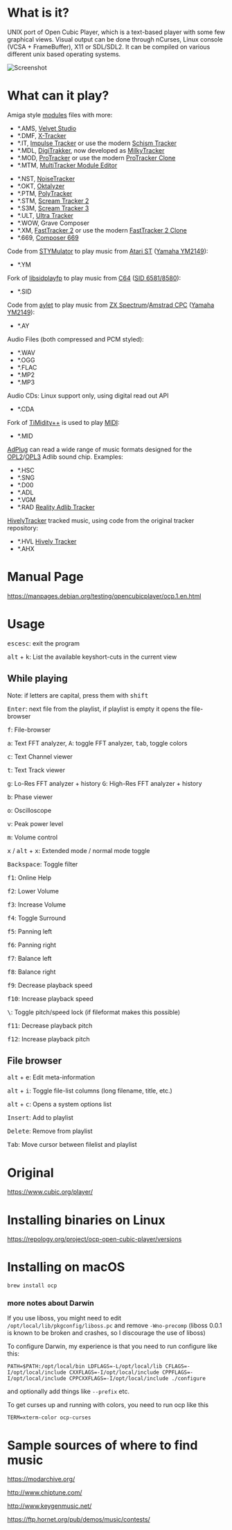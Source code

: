# What is it?

UNIX port of Open Cubic Player, which is a text-based player with some few graphical views. Visual output can be done through nCurses, Linux console (VCSA + FrameBuffer), X11 or SDL/SDL2. It can be compiled on various different unix based operating systems.

![Screenshot](doc/screenshot-01.png)

# What can it play?

Amiga style [modules](https://en.wikipedia.org/wiki/Module_file) files with more: <!-- http://fileformats.archiveteam.org/wiki/Amiga_Module -->
- \*.AMS, [Velvet Studio](http://www.pouet.net/prod.php?which=64890)
- \*.DMF, [X-Tracker](http://www.pouet.net/prod.php?which=55233)
- \*.IT, [Impulse Tracker](https://en.wikipedia.org/wiki/Impulse_Tracker) or use the modern [Schism Tracker](http://schismtracker.org/)
- \*.MDL, [DigiTrakker](http://www.pouet.net/prod.php?which=13371), now developed as [MilkyTracker](https://en.wikipedia.org/wiki/MilkyTracker)
- \*.MOD, [ProTracker](https://en.wikipedia.org/wiki/ProTracker) or use the modern [ProTracker Clone](https://github.com/8bitbubsy/pt2-clone)
- \*.MTM, [MultiTracker Module Editor](http://www.pouet.net/prod.php?which=13362)
<!-- - \*.MXM, mxmplayer - mini GUS player, intermediate file format to support .XM and similiar files -->
- \*.NST, [NoiseTracker](https://en.wikipedia.org/wiki/NoiseTracker)
- \*.OKT, [Oktalyzer](http://www.robotplanet.dk/amiga/oktalyzer/)<!-- https://www.wikidata.org/wiki/Q21041560 -->
- \*.PTM, [PolyTracker](http://justsolve.archiveteam.org/wiki/Poly_Tracker_module)
- \*.STM, [Scream Tracker 2](https://en.wikipedia.org/wiki/Scream_Tracker)
- \*.S3M, [Scream Tracker 3](https://en.wikipedia.org/wiki/Scream_Tracker)
- \*.ULT, [Ultra Tracker](http://www.pouet.net/prod.php?which=63386)
- \*.WOW, Grave Composer <!-- http://fileformats.archiveteam.org/wiki/Grave_Composer_module -->
- \*.XM, [FastTracker 2](https://en.wikipedia.org/wiki/FastTracker_2) or use the modern [FastTracker 2 Clone](https://github.com/8bitbubsy/ft2-clone)
- \*.669, [Composer 669](http://www.pouet.net/prod.php?which=63357) <!-- https://www.wikidata.org/wiki/Q9135198 -->

Code from [STYMulator](http://atariarea.krap.pl/stymulator/) to play music from [Atari ST](https://en.wikipedia.org/wiki/Atari_ST#Technical_specifications) \([Yamaha YM2149](https://en.wikipedia.org/wiki/General_Instrument_AY-3-8910)\):
- \*.YM

Fork of [libsidplayfp](https://sourceforge.net/p/sidplay-residfp/wiki/Home/) to play music from [C64](https://en.wikipedia.org/wiki/Commodore_64) \([SID 6581/8580](https://en.wikipedia.org/wiki/MOS_Technology_6581)\):
- \*.SID

Code from [aylet](http://www.svgalib.org/rus/aylet.html) to play music from [ZX Spectrum](https://en.wikipedia.org/wiki/ZX_Spectrum)/[Amstrad CPC](https://en.wikipedia.org/wiki/Amstrad_CPC) \([Yamaha YM2149](https://en.wikipedia.org/wiki/General_Instrument_AY-3-8910)\):
- \*.AY

Audio Files (both compressed and PCM styled):
- \*.WAV
- \*.OGG
- \*.FLAC
- \*.MP2
- \*.MP3

Audio CDs: Linux support only, using digital read out API
- \*.CDA

Fork of [TiMidity++](http://timidity.sourceforge.net/) is used to play [MIDI](https://en.wikipedia.org/wiki/MIDI#General_MIDI):
- \*.MID

[AdPlug](http://adplug.github.io/) can read a wide range of music formats designed for the [OPL2](https://en.wikipedia.org/wiki/Yamaha_YM3812)/[OPL3](https://en.wikipedia.org/wiki/Yamaha_YMF262) Adlib sound chip. Examples:
- \*.HSC
- \*.SNG
- \*.D00
- \*.ADL
- \*.VGM
- \*.RAD [Reality Adlib Tracker](https://www.3eality.com/productions/reality-adlib-tracker)

[HivelyTracker](http://www.hivelytracker.co.uk/) tracked music, using code from the original tracker repository:
- \*.HVL [Hively Tracker](https://github.com/pete-gordon/hivelytracker)
- \*.AHX

# Manual Page

https://manpages.debian.org/testing/opencubicplayer/ocp.1.en.html

# Usage

<kbd>esc</kbd><kbd>esc</kbd>: exit the program

<kbd>alt</kbd> + <kbd>k</kbd>: List the available keyshort-cuts in the current view

## While playing

Note: if letters are capital, press them with <kbd>shift</kbd>

<kbd>Enter</kbd>: next file from the playlist, if playlist is empty it opens the file-browser

<kbd>f</kbd>: File-browser

<kbd>a</kbd>: Text FFT analyzer, <kbd>A</kbd>: toggle FFT analyzer, <kbd>tab</kbd>, toggle colors

<kbd>c</kbd>: Text Channel viewer

<kbd>t</kbd>: Text Track viewer

<kbd>g</kbd>: Lo-Res FFT analyzer + history
<kbd>G</kbd>: High-Res FFT analyzer + history

<kbd>b</kbd>: Phase viewer

<kbd>o</kbd>: Oscilloscope

<kbd>v</kbd>: Peak power level

<kbd>m</kbd>: Volume control

<kbd>x</kbd> / <kbd>alt</kbd> + <kbd>x</kbd>: Extended mode / normal mode toggle

<kbd>Backspace</kbd>: Toggle filter

<kbd>f1</kbd>: Online Help

<kbd>f2</kbd>: Lower Volume

<kbd>f3</kbd>: Increase Volume

<kbd>f4</kbd>: Toggle Surround

<kbd>f5</kbd>: Panning left

<kbd>f6</kbd>: Panning right

<kbd>f7</kbd>: Balance left

<kbd>f8</kbd>: Balance right

<kbd>f9</kbd>: Decrease playback speed

<kbd>f10</kbd>: Increase playback speed

<kbd>\\</kbd>: Toggle pitch/speed lock (if fileformat makes this possible)

<kbd>f11</kbd>: Decrease playback pitch

<kbd>f12</kbd>: Increase playback pitch

## File browser

<kbd>alt</kbd> + <kbd>e</kbd>: Edit meta-information

<kbd>alt</kbd> + <kbd>i</kbd>: Toggle file-list columns (long filename, title, etc.)

<kbd>alt</kbd> + <kbd>c</kbd>: Opens a system options list

<kbd>Insert</kbd>: Add to playlist

<kbd>Delete</kbd>: Remove from playlist

<kbd>Tab</kbd>: Move cursor between filelist and playlist

# Original

https://www.cubic.org/player/

# Installing binaries on Linux

https://repology.org/project/ocp-open-cubic-player/versions

# Installing on macOS

`brew install ocp`

### more notes about Darwin

If you use liboss, you might need to edit `/opt/local/lib/pkgconfig/liboss.pc` and remove `-Wno-precomp` (liboss 0.0.1 is known to be broken and crashes, so I discourage the use of liboss)

To configure Darwin, my experience is that you need to run configure like this:

`PATH=$PATH:/opt/local/bin LDFLAGS=-L/opt/local/lib CFLAGS=-I/opt/local/include CXXFLAGS=-I/opt/local/include CPPFLAGS=-I/opt/local/include CPPCXXFLAGS=-I/opt/local/include ./configure`

and optionally add things like `--prefix` etc.

To get curses up and running with colors, you need to run ocp like this

`TERM=xterm-color ocp-curses`

# Sample sources of where to find music

https://modarchive.org/

http://www.chiptune.com/

http://www.keygenmusic.net/

https://ftp.hornet.org/pub/demos/music/contests/
